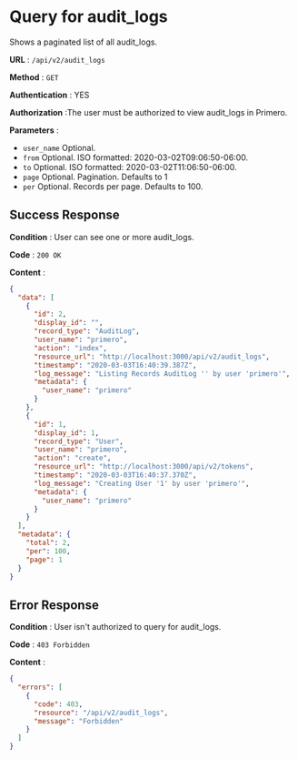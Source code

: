 # Query for audit_logs

Shows a paginated list of all audit_logs.

**URL** : `/api/v2/audit_logs`

**Method** : `GET`

**Authentication** : YES

**Authorization** :The user must be authorized to view audit_logs in Primero.

**Parameters** :

* `user_name` Optional.
* `from` Optional. ISO formatted: 2020-03-02T09:06:50-06:00.
* `to` Optional. ISO formatted: 2020-03-02T11:06:50-06:00.
* `page` Optional. Pagination. Defaults to 1
* `per` Optional. Records per page. Defaults to 100.

## Success Response

**Condition** : User can see one or more audit_logs.

**Code** : `200 OK`

**Content** :

```json
{
  "data": [
    {
      "id": 2,
      "display_id": "",
      "record_type": "AuditLog",
      "user_name": "primero",
      "action": "index",
      "resource_url": "http://localhost:3000/api/v2/audit_logs",
      "timestamp": "2020-03-03T16:40:39.387Z",
      "log_message": "Listing Records AuditLog '' by user 'primero'",
      "metadata": {
        "user_name": "primero"
      }
    },
    {
      "id": 1,
      "display_id": 1,
      "record_type": "User",
      "user_name": "primero",
      "action": "create",
      "resource_url": "http://localhost:3000/api/v2/tokens",
      "timestamp": "2020-03-03T16:40:37.370Z",
      "log_message": "Creating User '1' by user 'primero'",
      "metadata": {
        "user_name": "primero"
      }
    }
  ],
  "metadata": {
    "total": 2,
    "per": 100,
    "page": 1
  }
}
```
## Error Response

**Condition** : User isn't authorized to query for audit_logs.

**Code** : `403 Forbidden`

**Content** :

```json
{
  "errors": [
    {
      "code": 403,
      "resource": "/api/v2/audit_logs",
      "message": "Forbidden"
    }
  ]
}
```
